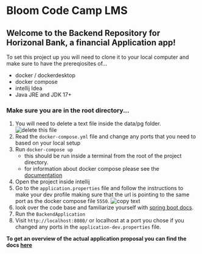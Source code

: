 # Bloom Code Camp LMS

## Welcome to the Backend Repository for Horizonal Bank, a financial Application app!
To set this project up you will need to clone it to your local computer and make sure to have the prereqiosites of...
- docker / dockerdesktop
- docker compose
- intellij Idea
- Java JRE and JDK 17+


### Make sure you are in the root directory...
1. You will need to delete a text file inside the data/pg folder.
   ![delete this file](codecampdelete.png)
2. Read the `docker-compose.yml` file and change any ports that you need to based on your local setup
3. Run `docker-compose up`
    - this should be run inside a terminal from the root of the project directory.
    - for information about docker compose please see the [documentation](https://docs.docker.com/compose/)
5. Open the project inside intellij
6. Go to the `application.properties` file and follow the instructions to make your dev profile making sure that the url is pointing to the same port as the docker compose file `5550`.
   ![copy text](app-properties.png)
7. look over the code base and familiarize yourself with [spring boot docs](https://docs.spring.io/spring-boot/docs/current/reference/htmlsingle/).
3. Run the `BackendApplication`
4. Visit `http://localhost:8080/` or localhost at a port you chose if you changed any ports in the `application-dev.properties` file.

**To get an overview of the actual application proposal you can find the docs [here](src/main/resources/documentation/composition_document.MD)**
